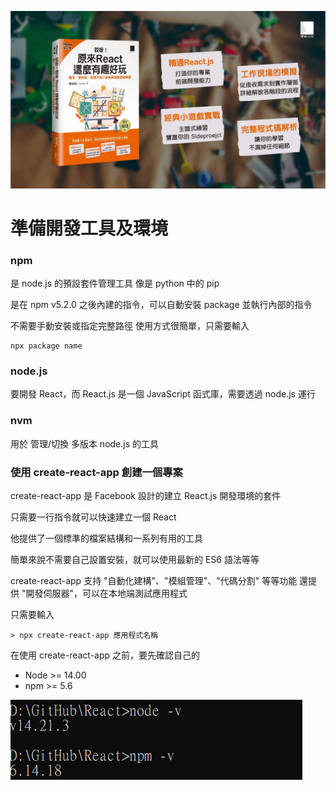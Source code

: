 ![alt text](ch1_img/0_image.png)

# 準備開發工具及環境

### npm
是 node.js 的預設套件管理工具
像是 python 中的 pip

是在 npm v5.2.0 之後內建的指令，可以自動安裝 package 並執行內部的指令

不需要手動安裝或指定完整路徑
使用方式很簡單，只需要輸入
```JS
npx package name
```

### node.js
要開發 React，而 React.js 是一個 JavaScript 函式庫，需要透過 node.js 運行

### nvm
用於 管理/切換 多版本 node.js 的工具


### 使用 create-react-app 創建一個專案
create-react-app 是 Facebook 設計的建立 React.js 開發環境的套件

只需要一行指令就可以快速建立一個 React

他提供了一個標準的檔案結構和一系列有用的工具

簡單來說不需要自己設置安裝，就可以使用最新的 ES6 語法等等

create-react-app 支持 "自動化建構"、"模組管理"、"代碼分割" 等等功能
還提供 "開發伺服器"，可以在本地端測試應用程式

只需要輸入
```JS
> npx create-react-app 應用程式名稱
```

在使用 create-react-app 之前，要先確認自己的 
* Node >= 14.00
* npm  >= 5.6

![alt text](image.png)